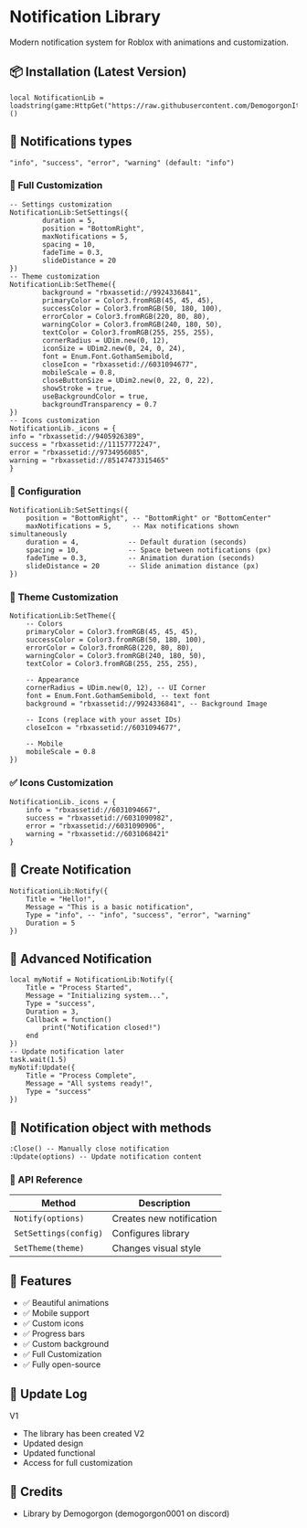 # Notification Library

Modern notification system for Roblox with animations and customization.

## 📦 Installation (Latest Version)
```
local NotificationLib = loadstring(game:HttpGet("https://raw.githubusercontent.com/DemogorgonItsMe/DemoNotifications/refs/heads/main/V2/source.lua"))()
```

## 🧾 Notifications types
```
"info", "success", "error", "warning" (default: "info")
```

### 🔨 Full Customization
```
-- Settings customization
NotificationLib:SetSettings({
        duration = 5,
        position = "BottomRight",
        maxNotifications = 5,
        spacing = 10,
        fadeTime = 0.3,
        slideDistance = 20
})
-- Theme customization
NotificationLib:SetTheme({
        background = "rbxassetid://9924336841",
        primaryColor = Color3.fromRGB(45, 45, 45),
        successColor = Color3.fromRGB(50, 180, 100),
        errorColor = Color3.fromRGB(220, 80, 80),
        warningColor = Color3.fromRGB(240, 180, 50),
        textColor = Color3.fromRGB(255, 255, 255),
        cornerRadius = UDim.new(0, 12),
        iconSize = UDim2.new(0, 24, 0, 24),
        font = Enum.Font.GothamSemibold,
        closeIcon = "rbxassetid://6031094677",
        mobileScale = 0.8,
        closeButtonSize = UDim2.new(0, 22, 0, 22),
        showStroke = true,
        useBackgroundColor = true,
        backgroundTransparency = 0.7
})
-- Icons customization
NotificationLib._icons = {
info = "rbxassetid://9405926389",
success = "rbxassetid://11157772247",
error = "rbxassetid://9734956085",
warning = "rbxassetid://85147473315465"
}
```

### 🔧 Configuration
```
NotificationLib:SetSettings({
    position = "BottomRight", -- "BottomRight" or "BottomCenter"
    maxNotifications = 5,     -- Max notifications shown simultaneously
    duration = 4,            -- Default duration (seconds)
    spacing = 10,            -- Space between notifications (px)
    fadeTime = 0.3,          -- Animation duration (seconds)
    slideDistance = 20       -- Slide animation distance (px)
})
```

### 🎨 Theme Customization
```
NotificationLib:SetTheme({
    -- Colors
    primaryColor = Color3.fromRGB(45, 45, 45),
    successColor = Color3.fromRGB(50, 180, 100),
    errorColor = Color3.fromRGB(220, 80, 80),
    warningColor = Color3.fromRGB(240, 180, 50),
    textColor = Color3.fromRGB(255, 255, 255),
    
    -- Appearance
    cornerRadius = UDim.new(0, 12), -- UI Corner
    font = Enum.Font.GothamSemibold, -- text font
    background = "rbxassetid://9924336841", -- Background Image
    
    -- Icons (replace with your asset IDs)
    closeIcon = "rbxassetid://6031094677",
    
    -- Mobile
    mobileScale = 0.8
})
```

### ✅ Icons Customization
```
NotificationLib._icons = {
    info = "rbxassetid://6031094667",
    success = "rbxassetid://6031090982",
    error = "rbxassetid://6031090906",
    warning = "rbxassetid://6031068421"
}
```

## 🚀 Create Notification
```
NotificationLib:Notify({
    Title = "Hello!",
    Message = "This is a basic notification",
    Type = "info", -- "info", "success", "error", "warning"
    Duration = 5
})
```

## 🚀 Advanced Notification
```
local myNotif = NotificationLib:Notify({
    Title = "Process Started",
    Message = "Initializing system...",
    Type = "success",
    Duration = 3,
    Callback = function()
        print("Notification closed!")
    end
})
-- Update notification later
task.wait(1.5)
myNotif:Update({
    Title = "Process Complete",
    Message = "All systems ready!",
    Type = "success"
})
```

## 🧾 Notification object with methods
```
:Close() -- Manually close notification
:Update(options) -- Update notification content
```

### 📝 API Reference
| Method | Description |
|--------|-------------|
| `Notify(options)` | Creates new notification |
| `SetSettings(config)` | Configures library |
| `SetTheme(theme)` | Changes visual style |

## 🌟 Features
- ✅ Beautiful animations
- ✅ Mobile support
- ✅ Custom icons
- ✅ Progress bars
- ✅ Custom background
- ✅ Full Customization
- ✅ Fully open-source

## 🌟 Update Log
V1
- The library has been created
V2
- Updated design
- Updated functional
- Access for full customization

## 💎 Credits
- Library by Demogorgon (demogorgon0001 on discord)
